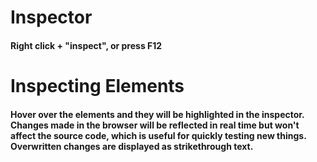 # Inspector
#### Right click + "inspect", or press F12
# Inspecting Elements
#### Hover over the elements and they will be highlighted in the inspector. Changes made in the browser will be reflected in real time but won't affect the source code, which is useful for quickly testing new things. Overwritten changes are displayed as strikethrough text.
